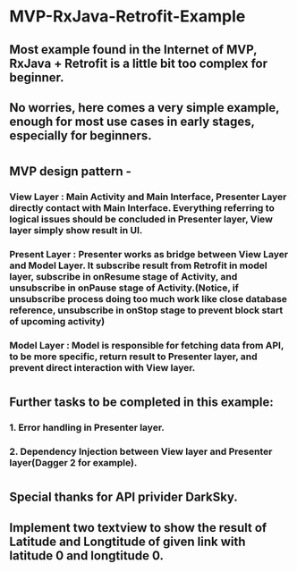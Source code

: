 # MVP-RxJava-Retrofit-Example

## Most example found in the Internet of MVP, RxJava + Retrofit is a little bit too complex for beginner.
## No worries, here comes a very simple example, enough for most use cases in early stages, especially for beginners.
#
## MVP design pattern - 
### View Layer : Main Activity and Main Interface, Presenter Layer directly contact with Main Interface. Everything referring to logical issues should be concluded in Presenter layer, View layer simply show result in UI.
### Present Layer : Presenter works as bridge between View Layer and Model Layer. It subscribe result from Retrofit in model layer, subscribe in onResume stage of Activity, and unsubscribe in onPause stage of Activity.(Notice, if unsubscribe process doing too much work like close database reference, unsubscribe in onStop stage to prevent block start of upcoming activity)
### Model Layer : Model is responsible for fetching data from API, to be more specific, return result to Presenter layer, and prevent direct interaction with View layer.
#
## Further tasks to be completed in this example:
### 1. Error handling in Presenter layer.
### 2. Dependency Injection between View layer and Presenter layer(Dagger 2 for example).
#
## Special thanks for API privider DarkSky.
## Implement two textview to show the result of Latitude and Longtitude of given link with latitude 0 and longtitude 0.
